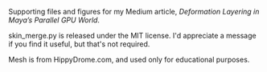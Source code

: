
Supporting files and figures for my Medium article, _Deformation Layering in Maya’s Parallel GPU World_.

skin_merge.py is released under the MIT license.  I'd appreciate a message if you find it useful, but that's not required.

Mesh is from HippyDrome.com, and used only for educational purposes.


